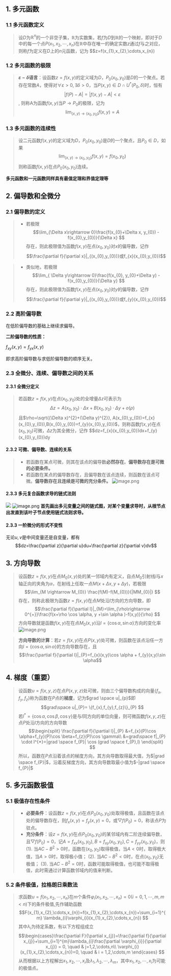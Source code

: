 ## 1. 多元函数
### 1.1 多元函数定义
> 设$D$为$\mathbb{R}^{n}$的一个非空子集，$\mathbb{R}$为实数集，若$f$为$D$到$\mathbb{R}$的一个映射，即对于$D$中的每一个点$P(x_{1},x_{2},\cdots,x_{n})$在$\mathbb{R}$中存在唯一的确定实数$z$通过$f$与之对应，则称$f$为定义在$D$上的$n$元函数，记为
$$z=f(x_{1},x_{2},\cdots,x_{n})
### 1.2 多元函数的极限
> **$\varepsilon-\delta$语言**：设函数$z=f(x,y)$的定义域为$D$，$P_{0}(x_{0},y_{0})$是$D$的一个聚点。若存在常数$A$，使得对$\forall\varepsilon>0,\exists\delta>0$，当$P(x,y)\in D\cap U^{*}(P_{0},\delta)$时，恒有
> $$|f(P)-A|=|f(x,y)-A|<\varepsilon$$, 则称A为函数$f(x,y)$当$P\rightarrow P_{0}$的极限，记为$$\lim_{(x,y)\rightarrow (x_{0},y_{0})}f(x,y)=A$$

### 1.3 多元函数的连续性
> 设二元函数$f(x,y)$的定义域为$D$，$P_{0}(x_{0},y_{0})$是$D$的一个聚点，且$P_{0}\in D$，如果
> $$\lim_{(x,y)\rightarrow (x_{0},y_{0})}f(x,y)=f(x_{0},y_{0})
> $$则称函数$f(x,y)$在点$P_{0}(x_{0},y_{0})$连续。

**多元函数和一元函数同样具有最值定理和界值定理等**



## 2. 偏导数和全微分
### 2.1 偏导数的定义
> - 若极限
> $$\lim_{\Delta x\rightarrow 0}\frac{f(x_{0}+\Delta x, y_{0}) - f(x_{0},y_{0})}{\Delta x}
> $$存在，则此极限值为函数$f(x,y)$在点$(x_{0},y_{0})$对$x$的偏导数，记作
> $$\frac{\partial f}{\partial x}|_{(x_{0},y_{0})}或f_{x}(x_{0},y_{0})$$

> - 类似地，若极限
$$\lim_{ \Delta y\rightarrow 0}\frac{f(x_{0}, y_{0}+\Delta y) - f(x_{0},y_{0})}{\Delta y}
$$存在，则此极限值为函数$f(x,y)$在点$(x_{0},y_{0})$对$y$的偏导数，记作$$\frac{\partial f}{\partial y}|_{(x_{0},y_{0})}或f_{y}(x_{0},y_{0})$$
### 2.2 高阶偏导数
在低阶偏导数的基础上继续求偏导。

**二阶偏导数的性质：**

$f_{xy}(x,y)=f_{yx}(x,y)$

即求高阶偏导数与求低阶偏导数的顺序无关。
### 2.3 全微分、连续、偏导数之间的关系
#### 2.3.1 全微分定义
> 若函数$z=f(x,y)$在点$(x_{0},y_{0})$处的全增量$\Delta z$可表示为
> $$\Delta z=A(x_{0},y_{0})\cdot \Delta x+B(x_{0},y_{0})\cdot \Delta y+o(\rho)
> $$且$\rho=\sqrt{(\Delta x)^{2}+(\Delta y)^{2}}, A(x_{0},y_{0})=f_{x}(x_{0},y_{0}),B(x_{0},y_{0})=f_{y}(x_{0},y_{0})$，则称函数$f(x,y)$在点 $(x_{0},y_{0})$可微，$\Delta z$为其全微分，记作
> $$dz=f_{x}(x_{0},y_{0})dx+f_{y}(x_{0},y_{0})dy

#### 2.3.2 可微、偏导数、连续的关系
> - 若函数在某点可微，则其在该点的偏导数**必然存在**。**偏导数存在是可微的必要条件。**
> - 若函数在某点的偏导数存在，且偏导数在该点连续，则函数在该点可微。**偏导数存在且连续是可微的充分条件。**
![image.png](https://upload-images.jianshu.io/upload_images/11128682-073679e09c82c853.png?imageMogr2/auto-orient/strip%7CimageView2/2/w/1240)
#### 2.3.3 多元复合函数求导的链式法则
![](https://upload-images.jianshu.io/upload_images/11128682-c4ebdc08a579d530.png?imageMogr2/auto-orient/strip%7CimageView2/2/w/1240)
![image.png](https://upload-images.jianshu.io/upload_images/11128682-6631f01f609e2846.png?imageMogr2/auto-orient/strip%7CimageView2/2/w/1240)
**首先画出多元变量之间的链式图，对某个变量求导时，从根节点出发直到该叶子节点使用链式法则求导。**
#### 2.3.3 一阶微分的形式不变性
无论$u,v$是中间变量还是自变量，都有$$dz=\frac{\partial z}{\partial u}du+\frac{\partial z}{\partial v}dv$$



## 3. 方向导数
> 设函数$z=f(x,y)$在点$M_{0}(x,y)$处的某一邻域内有定义，自点$M_{0}$引射线$l$与$x$轴正向的夹角为$\alpha$，在射线上任取一点$M(x+\Delta x, y+\Delta y)$，若极限
> $$\lim_{M \rightarrow M_{0}} \frac{f(M)-f(M_{0})}{|MM_{0}|}
> $$存在，则称此极限为函数$z=f(x,y)$在点$M$处沿$l$方向的方向导数，即
> $$\frac{\partial f}{\partial l}|_{M}=\lim_{\rho\rightarrow 0^{+}}\frac{f(x+\rho \cos \alpha, y +\sin \alpha )-f(x,y)}{\rho}
> $$方向导数就是函数$f(x,y)$在在点$M_{0}(x,y)$沿$l=\{\cos \alpha, \sin \alpha\}$方向的变化率
> ![image.png](https://upload-images.jianshu.io/upload_images/11128682-38af9990163d3e56.png?imageMogr2/auto-orient/strip%7CimageView2/2/w/1240)

> **方向导数的计算**：若$z=f(x,y)$在点$P(x,y)$处可微，则函数在该点沿任一方向$l=\{\cos \alpha, \sin \alpha\}$的方向导数存在，且
> $$\frac{\partial f}{\partial l}|_{P}=f_{x}(x,y)\cos \alpha + f_{y}(x,y)\sin \alpha$$

## 4. 梯度（重要）
> 设函数$u=f(x,y,z)$在点$P(x,y,z)$处可微，则由三个偏导数构成的向量$\{f_{x},f_{y},f_{z}\}$称为函数在$P$点的**梯度**，记为$grad \space u|_{p}$即
$$grad\space u|_{P}= \{f_{x},f_{y},f_{z}\}_{P}
$$若$l^{*}=\{\cos \alpha,\cos \beta,\cos \gamma \}$是与$l$同方向的单位向量，则可微函数$f(x,y,z)$在点$P$处沿$l$方向的方向导数
$$\begin{split}
\frac{\partial f}{\partial l}|_{P} &=f_{x}(P)\cos \alpha+f_{y}(P)\cos \beta+f_{z}(P)\cos \gamma\\
&=grad\space  f|_{P} \cdot  l^{*}=|grad \space f_{P}| \cos (grad \space f_{P},l)
\end{split}
$$所以，函数在$P$点沿着该点的梯度方向，其方向导数取得最大值，为$|grad \space f_{P}|$，沿着反梯度方向，其方向导数取最小值为$-|grad \space f_{P}|$


## 5. 多元函数极值
### 5.1 极值存在性条件
> - **必要条件**：设函数$z=f(x,y)$在点$P_{0}(x_{0},y_{0})$处取得极值，且函数在该点处的偏导数存在，则$f_{x}(x,y)=f_{y}(x,y)=0$，或$\bigtriangledown f(P_{0})=0$，称该点$P$为驻点。
> - **充分条件**：设$z=f(x,y)$在点$P_{0}(x_{0},y_{0})$的某邻域内有二阶连续偏导数，且$\bigtriangledown f(P_{0})=0$，记$A=f_{xx}(x_{0},y_{0}),B=f_{xy}(x_{0},y_{0}),C=f_{yy}(x_{0},y_{0})$，则
(1). 当$AC-B^{2}>0$时，函数在$(x_{0},y_{0})$取得极值，当$A<0$时，取得极大值，当$A>0$时，取得极小值；
(2). 当$AC-B^{2}<0$时，在点$(x_{0},y_{0})$无极值；
(3). 当$AC-B^{2}=0$时，函数可能取得极值，也可能不取得极值，此时需通过计算函数邻域内的值来判断。
### 5.2 条件极值，拉格朗日乘数法
> 求函数$u=f(x_{1},x_{2},\cdots,x_{n})$在$m$个条件$\varphi_{i}(x_{1},x_{2},\cdots,x_{n})=0(i=0,1,\cdots,m,m<n)$下的条件极值,先作辅助函数
$$F(x_{1},x_{2},\cdots,x_{n})=f(x_{1},x_{2},\cdots,x_{n})+\sum_{i=1}^{m} \lambda_{i}\varphi_{i}(x_{1},x_{2},\cdots,x_{n})
$$其中$\lambda_{i}$为待定系数，有以下方程组成立
$$\begin{cases}\frac{\partial F}{\partial x_{j}}=\frac{\partial f}{\partial x_{j}}+\sum_{i=1}^{m}\lambda_{i}\frac{\partial \varphi_{i}}{\partial x_{j}} = 0, \quad  & j=1,2,\cdots,n\\
\varphi_{i}(x_{1},x_{2},\cdots,x_{n})=0, \quad & i = 1,2,\cdots,m
\end{cases}
$$从而根据以上方程解出$x_{1},x_{2},\cdots,x_{i}$及$\lambda_{1},\lambda_{2},\cdots, \lambda_{m}$，其中$x_{1},x_{2},\cdots,x_{i}$为可能的极值点。











